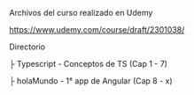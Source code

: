Archivos del curso realizado en Udemy

https://www.udemy.com/course/draft/2301038/

Directorio

├ Typescript - Conceptos de TS (Cap 1 - 7)

├ holaMundo - 1° app de Angular (Cap 8 - x)
